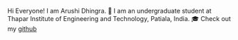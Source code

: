 Hi Everyone! I am Arushi Dhingra. 👨
I am an undergraduate student at Thapar Institute of Engineering and Technology, Patiala, India. 🎓
Check out my [github](https://github.com/codeitlikeareey) 
